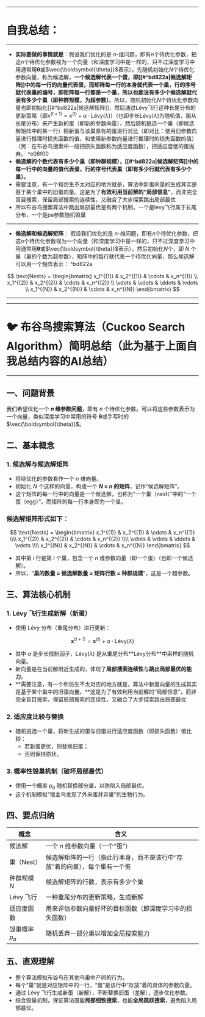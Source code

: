 
---

# **自我总结**：

---

- **实际要做的事情就是**：假设我们优化的是 $n$-维问题，即有$n$个待优化参数，把这$n$个待优化参数视为一个向量（和深度学习中是一样的，只不过深度学习中用通常用$\boldsymbol{\theta}$或$\vec{\boldsymbol{\theta}}$表示）。先随机初始化$N$个待优化参数向量，称为候选解，**一个候选解代表一个蛋，即[[#^bd822a|候选解矩阵]]中的每一行的向量代表蛋，而矩阵每一行的本身就代表一个巢，行的序号就代表巢的编号，即矩阵每一行都是一个巢，所以也能说有多少个候选解就代表有多少个巢（即种群规模，为超参数）**。所以，随机初始化$N$个待优化参数向量也即初始化[[#^bd822a|候选解矩阵]]，然后通过Lévy飞行这种长尾分布的更新策略（即$x^{(t+1)} = x^{(t)} + \alpha \cdot \text{Lévy}(\lambda)$）（也即步长$\text{Lévy}(\lambda)$为随机值，服从长尾分布）来产生新的蛋（即新的参数向量），然后随机挑选一个巢（即候选解矩阵中的某一行）把新蛋与该巢原有的蛋进行对比（即对比：使用旧参数向量进行推理时损失函数的值，和使用新参数向量进行推理时的损失函数的值）（另：在布谷鸟搜索中一般把损失函数称为适应度函数），把适应度低的蛋抛弃。 ^e08f00
- **候选解的个数代表有多少个巢（即种群规模），[[#^bd822a|候选解矩阵]]中的每一行中的向量的值代表蛋，行的序号代表巢（即有多少行就代表有多少个巢）。**
- 需要注意，有一个和仿生不太对应的地方就是，算法中新蛋向量的生成其实是基于某个巢中的旧蛋向量。这是为了**有效利用当前解的“局部信息”**，而非完全盲目搜索，保留局部搜索的连续性，又融合了大步探索跳出局部最优
- 所以布谷鸟搜索算法中跳出局部最优是有两个机制，一个是levy飞行属于长尾分布，一个是pa参数随机毁巢

---
- **候选解和候选解矩阵**：
假设我们优化的是 $n$-维问题，即有$n$个待优化参数，把这$n$个待优化参数视为一个向量（和深度学习中是一样的，只不过深度学习中用通常用$\boldsymbol{\theta}$或$\vec{\boldsymbol{\theta}}$表示），然后初始化$N$个，即 $N$ 个巢（巢的个数为超参数），矩阵中的每行就代表一个待优化向量，那么候选解可以用一个矩阵表示： ^bd822a

$$
\text{Nests} =
\begin{bmatrix}
x_1^{(1)} & x_2^{(1)} & \cdots & x_n^{(1)} \\
x_1^{(2)} & x_2^{(2)} & \cdots & x_n^{(2)} \\
\vdots & \vdots & \ddots & \vdots \\
x_1^{(N)} & x_2^{(N)} & \cdots & x_n^{(N)}
\end{bmatrix}
$$

---
---

# 🐦 布谷鸟搜索算法（Cuckoo Search Algorithm）简明总结（此为基于上面自我总结内容的AI总结）



---
## 一、问题背景

我们希望优化一个 **$n$ 维参数问题**，即有 $n$ 个待优化参数。可以将这些参数表示为一个向量，类似深度学习中常用的符号 $\boldsymbol{\theta}$或手写时的$\vec{\boldsymbol{\theta}}$。
## 二、基本概念

### 1. 候选解与候选解矩阵

- 将待优化的参数看作一个 $n$ 维向量。
- 初始化 $N$ 个这样的向量，构成一个 **$N \times n$ 的矩阵**，记作“候选解矩阵”。
- 这个矩阵的每一行中的向量是一个候选解，也称为“一个巢（nest）”中的“一个蛋（egg）”。而矩阵的每一行本身即为一个巢。

### 候选解矩阵形式如下：

$$
\text{Nests} =
\begin{bmatrix}
x_1^{(1)} & x_2^{(1)} & \cdots & x_n^{(1)} \\\\
x_1^{(2)} & x_2^{(2)} & \cdots & x_n^{(2)} \\\\
\vdots & \vdots & \ddots & \vdots \\\\
x_1^{(N)} & x_2^{(N)} & \cdots & x_n^{(N)}
\end{bmatrix}
$$

- 其中第 $i$ 行是第 $i$ 个巢，包含一个 $n$ 维参数向量（即一个蛋）（也即一个候选解）。
- 所以，“**巢的数量 = 候选解数量 = 矩阵行数 = 种群规模**”，这是一个超参数。
## 三、算法核心机制

### 1. Lévy 飞行生成新解（新蛋）

- 使用 Lévy 分布（重尾分布）进行更新：

$$
\boldsymbol{x}^{(t+1)} = \boldsymbol{x}^{(t)} + \alpha \cdot \text{Lévy}(\lambda)
$$

- 其中 $\alpha$ 是步长控制因子，$\text{Lévy}(\lambda)$ 是从重尾分布**$\text{Lévy}$分布**中采样的随机向量。
- 新向量是在当前解附近生成的，体现了**局部搜索连续性**与**跳出局部最优的能力**。
- **需要注意，有一个和仿生不太对应的地方就是，算法中新蛋向量的生成其实是基于某个巢中的旧蛋向量。**这是为了有效利用当前解的“局部信息”，而非完全盲目搜索，保留局部搜索的连续性，又融合了大步探索跳出局部最优
### 2. 适应度比较与替换

- 随机挑选一个巢，将新生成的蛋与旧蛋进行适应度函数（即损失函数）值比较：
  - 若新蛋更优，则替换旧蛋；
  - 否则保持原状。

### 3. 概率性毁巢机制（破坏局部最优）

- 使用一个概率 $p_a$ 随机替换部分巢，以防陷入局部最优。
- 这个机制模拟“宿主鸟发现了外来蛋并弃巢”的生物行为。
## 四、要点归纳

| 概念         | 含义                                     |
| ---------- | -------------------------------------- |
| 候选解        | 一个 $n$ 维参数向量（一个“蛋”）                    |
| 巢（Nest）    | 候选解矩阵的一行（指此行本身，而不是该行中“存放”着的向量），每个巢有一个蛋 |
| 种群规模 $N$   | 候选解矩阵的行数，表示有多少个巢                       |
| Lévy 飞行    | 一种重尾分布的更新策略，生成新解                       |
| 适应度函数      | 用来评估参数向量好坏的目标函数（即深度学习中的损失函数）           |
| 毁巢概率 $p_a$ | 随机丢弃一部分巢以增加全局搜索能力                      |
## 五、直观理解

- 整个算法模拟布谷鸟在其他鸟巢中产卵的行为。
- 每个“巢”就是对应矩阵中的一行，“蛋”是该行中“存放”着的具体的参数向量。
- 通过 Lévy 飞行生成新蛋（新解），不断替换旧蛋（差解），逐步优化参数。
- 结合毁巢机制，保证算法既能**局部细致搜索**，也能**全局跳跃搜索**，避免陷入局部最优。
